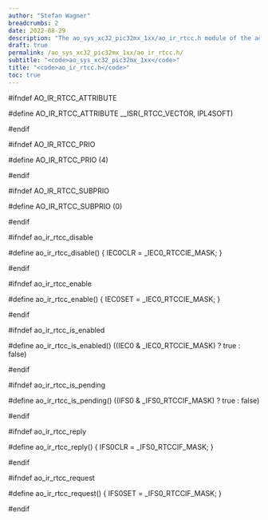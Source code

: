 ```yaml
---
author: "Stefan Wagner"
breadcrumbs: 2
date: 2022-08-29
description: "The ao_sys_xc32_pic32mx_1xx/ao_ir_rtcc.h module of the ao real-time operating system."
draft: true
permalink: /ao_sys_xc32_pic32mx_1xx/ao_ir_rtcc.h/ 
subtitle: "<code>ao_sys_xc32_pic32mx_1xx</code>"
title: "<code>ao_ir_rtcc.h</code>"
toc: true
---
```


#ifndef AO_IR_RTCC_ATTRIBUTE

#define AO_IR_RTCC_ATTRIBUTE        __ISR(_RTCC_VECTOR, IPL4SOFT)

#endif

#ifndef AO_IR_RTCC_PRIO

#define AO_IR_RTCC_PRIO             (4)

#endif

#ifndef AO_IR_RTCC_SUBPRIO

#define AO_IR_RTCC_SUBPRIO          (0)

#endif

#ifndef ao_ir_rtcc_disable

#define ao_ir_rtcc_disable()        { IEC0CLR = _IEC0_RTCCIE_MASK; }

#endif

#ifndef ao_ir_rtcc_enable

#define ao_ir_rtcc_enable()         { IEC0SET = _IEC0_RTCCIE_MASK; }

#endif

#ifndef ao_ir_rtcc_is_enabled

#define ao_ir_rtcc_is_enabled()     ((IEC0 & _IEC0_RTCCIE_MASK) ? true : false)

#endif

#ifndef ao_ir_rtcc_is_pending

#define ao_ir_rtcc_is_pending()     ((IFS0 & _IFS0_RTCCIF_MASK) ? true : false)

#endif

#ifndef ao_ir_rtcc_reply

#define ao_ir_rtcc_reply()          { IFS0CLR = _IFS0_RTCCIF_MASK; }

#endif

#ifndef ao_ir_rtcc_request

#define ao_ir_rtcc_request()        { IFS0SET = _IFS0_RTCCIF_MASK; }

#endif

